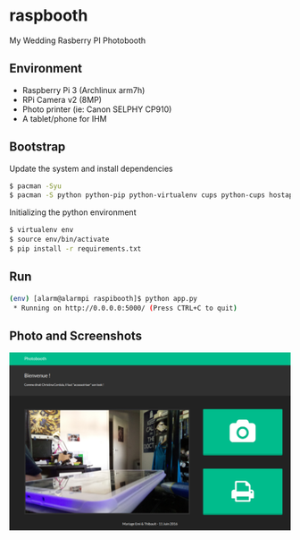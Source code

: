 # raspbooth

My Wedding Rasberry PI Photobooth

## Environment

  * Raspberry Pi 3 (Archlinux arm7h)
  * RPi Camera v2 (8MP)
  * Photo printer (ie: Canon SELPHY CP910)
  * A tablet/phone for IHM

## Bootstrap

Update the system and install dependencies
```sh
$ pacman -Syu
$ pacman -S python python-pip python-virtualenv cups python-cups hostapd dnsmasq
```

Initializing the python environment
```sh
$ virtualenv env
$ source env/bin/activate
$ pip install -r requirements.txt
```

## Run

```sh
(env) [alarm@alarmpi raspibooth]$ python app.py
 * Running on http://0.0.0.0:5000/ (Press CTRL+C to quit)
```

## Photo and Screenshots

![Tablet view](https://raw.githubusercontent.com/Zenithar/raspbooth/master/screenview.png)
